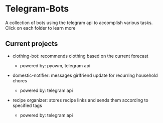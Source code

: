 # Telegram-Bots

A collection of bots using the telegram api to accomplish various tasks. Click on each folder to learn more

## Current projects

- clothing-bot: recommends clothing based on the current forecast
  - powered by: pyowm, telegram api

- domestic-notifier: messages girlfriend update for recurring household chores
  - powered by: telegram api

- recipe organizer: stores recipe links and sends them according to specified tags
  - powered by: telegram api

